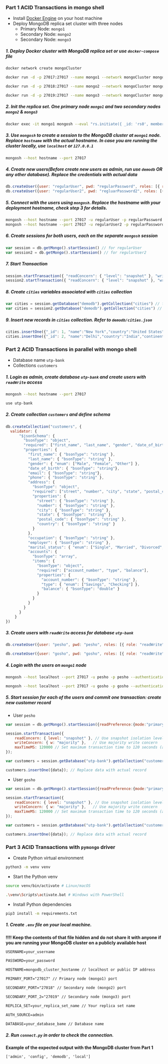 
### Part 1 ACID Transactions in mongo shell
* Install [Docker Engine](https://docs.docker.com/engine/install/) on your host machine 
* Deploy MongoDB replica set cluster with three nodes
	* Primary Node: `mongo1`
	* Secondary Node: `mongo2`
	* Secondary Node: `mongo3`
##### 1. Deploy Docker cluster with MongoDB replica set or use `docker-compose` file
```bash
docker network create mongoCluster

docker run -d -p 27017:27017 --name mongo1 --network mongoCluster mongo:5 mongod --replSet rs0 --bind_ip localhost,mongo1

docker run -d -p 27018:27017 --name mongo2 --network mongoCluster mongo:5 mongod --replSet rs0 --bind_ip localhost,mongo2

docker run -d -p 27019:27017 --name mongo3 --network mongoCluster mongo:5 mongod --replSet rs0 --bind_ip localhost,mongo3
```

##### 2. Init the replica set. One primary node `mongo1` and two secondary nodes `mongo2` & `mongo3`
```bash
docker exec -it mongo1 mongosh --eval "rs.initiate({ _id: 'rs0', members: [ {_id: 0, host: 'mongo1'}, {_id: 1, host: 'mongo2'}, {_id: 2, host: 'mongo3'} ] })" 
```

##### 3. Use `mongosh` to create a session to the MongoDB cluster at `mongo1` node. Replace `hostname` with the actual hostname. In case you are running the cluster locally, use `localhost` or `127.0.0.1`
```bash
mongosh --host hostname --port 27017
```

##### 4. Create new users(Before create new users as admin, run use `demodb` OR any other database). Replace the credentials with actual data
```javascript
db.createUser({user: "regularUser", pwd: "regularPassword", roles: [{ role: "readWrite", db: "admin" }]})
db.createUser({user: "regularUser2", pwd: "regluarPassword2", roles: [{ role: "readWrite", db: "admin" }]})
```

##### 5. Connect with the users using `mongosh`. Replace the hostname with your deployment hostname, check step 3 for details.
```bash
mongosh --host hostname --port 27017 -u regularUser -p regularPassword --authenticationDatabase admin
mongosh --host hostname --port 27017 -u regularUser2 -p regularPassword2 --authenticationDatabase admin
```

##### 6. Create sessions for both users, each on the separate `mongosh` session
```javascript
var session = db.getMongo().startSession() // for regularUser
var session2 = db.getMongo().startSession() // for regularUser2
```

##### 7. Start Transaction
```javascript
session.startTransaction({ "readConcern": { "level": "snapshot" }, "writeConcern": { "w": "majority" }}) 
session2.startTransaction({ "readConcern": { "level": "snapshot" }, "writeConcern": { "w": "majority" }}) //for regularUser2
```

##### 8. Create `cities` variables associated with `cities` collection
```javascript
var cities = session.getDatabase("demodb").getCollection("cities") // for regularUser
var cities = session2.getDatabase("demodb").getCollection("cities") // for regularUser2
```

##### 9. Insert new records in `cities` collection. Refer to `demodb/cities.json` 
```javascript
cities.insertOne({"_id": 1, "name":"New York","country":"United States","continent":"North America","population":18.819 }) // for regularUser
cities.insertOne({"_id": 2, "name":"Delhi","country":"India","continent":"Asia","population":28.514}) // for regularUser2
```


### Part 2 ACID Transactions in parallel with mongo shell

* Database name `utp-bank`
* Collections `customers`
##### 1. Login as admin, create database `utp-bank` and create users with `readWrite` access
```bash
mongosh --host hostname --port 27017
```

```javascript
use utp-bank
```

##### 2. Create collection `customers` and define schema
```javascript
db.createCollection("customers", {
  validator: {
	  "$jsonSchema": {
	    "bsonType": "object",
	    "required": ["first_name", "last_name", "gender", "date_of_birth", "email", "phone", "address", "occupation", "employer", "marital_status", "accounts"],
	    "properties": {
	      "first_name": { "bsonType": "string" },
	      "last_name": { "bsonType": "string" },
	      "gender": { "enum": ["Male", "Female", "Other"] },
	      "date_of_birth": { "bsonType": "string"},
	      "email": { "bsonType": "string"},
	      "phone": { "bsonType": "string" },
	      "address": {
	        "bsonType": "object",
	        "required": ["street", "number", "city", "state", "postal_code", "country"],
	        "properties": {
	          "street": { "bsonType": "string" },
	          "number": { "bsonType": "string" },
	          "city": { "bsonType": "string" },
	          "state": { "bsonType": "string" },
	          "postal_code": { "bsonType": "string" },
	          "country": { "bsonType": "string" }
	        }
	      },
	      "occupation": { "bsonType": "string" },
	      "employer": { "bsonType": "string" },
	      "marital_status": { "enum": ["Single", "Married", "Divorced", "Widowed"] },
	      "accounts": {
	        "bsonType": "array",
	        "items": {
	          "bsonType": "object",
	          "required": ["account_number", "type", "balance"],
	          "properties": {
	            "account_number": { "bsonType": "string" },
	            "type": { "enum": ["Savings", "Checking"] },
	            "balance": { "bsonType": "double" }
	          }
	        }
	      }
	    }
	  }
	}
})
```

##### 3. Create users with `readWrite` access for database `utp-bank`
```javascript
db.createUser({user: "pesho", pwd: "pesho", roles: [{ role: "readWrite", db: "utp-bank" }]});

db.createUser({user: "gosho", pwd: "gosho", roles: [{ role: "readWrite", db: "utp-bank" }]});
```

##### 4. Login with the users on `mongo1` node
```bash
mongosh --host localhost --port 27017 -u pesho -p pesho --authenticationDatabase utp-bank

mongosh --host localhost --port 27017 -u gosho -p gosho --authenticationDatabase utp-bank
```

##### 5. Start session for each of the users and commit one transaction: create new customer record
* User `pesho`
```javascript
var session = db.getMongo().startSession({readPreference:{mode:"primary"}});

session.startTransaction({
    readConcern: { level: "snapshot" }, // Use snapshot isolation level
    writeConcern: { w: "majority" },   // Use majority write concern
    maxTimeMS: 120000 // Set maximum transaction time to 120 seconds (adjust as needed)
});

var customers = session.getDatabase("utp-bank").getCollection("customers");

customers.insertOne({data}); // Replace data with actual record
```
* User `gosho`
```javascript
var session = db.getMongo().startSession({readPreference:{mode:"primary"}});

session.startTransaction({
    readConcern: { level: "snapshot" }, // Use snapshot isolation level
    writeConcern: { w: "majority" },   // Use majority write concern
    maxTimeMS: 120000 // Set maximum transaction time to 120 seconds (adjust as needed)
});

var customers = session.getDatabase("utp-bank").getCollection("customers");

customers.insertOne({data}); // Replace data with actual record
```
### Part 3 ACID Transactions with `pymongo` driver

* Create Python virtual environment 
```bash
python3 -m venv venv
```
* Start the Python venv 
```bash
source venv/bin/activate # Linux/macOS

.\venv\Scripts\activate.bat # Windows with PowerShell
```
* Install Python dependencies
```bash
pip3 install -m requirements.txt
```

##### 1. Create `.env` file on your local machine. 
**!!!! Keep the contents of that file hidden and do not share it with anyone if you are running your MongoDB cluster on a publicly available host**

```txt
USERNAME=your_username

PASSWORD=your_password

HOSTNAME=mongodb_cluster_hostanme // localhost or public IP address

PRIMARY_PORT="27017" // Primary node (mongo1) port

SECONDARY_PORT="27018" // Secondary node (mongo2) port

SECONDARY_PORT_2="27019" // Secondary node (mongo3) port

REPLICA_SET=your_replica_set_name // Your replica set name

AUTH_SOURCE=admin

DATABASE=your_database_bame // Database name
```

##### 2. Run `connect.py` in order to check the connection. 
**Example of the expected output with the MongoDB cluster from Part 1**
```
['admin', 'config', 'demodb', 'local']
```
